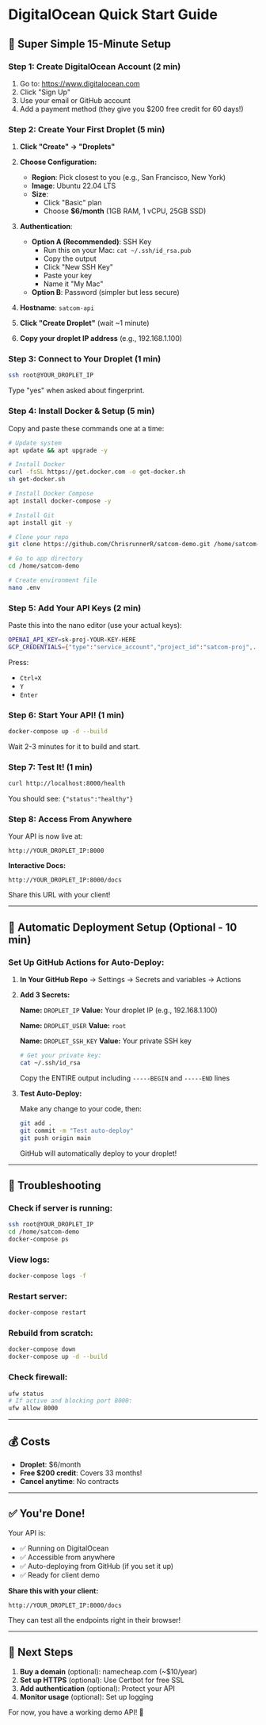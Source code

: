 # DigitalOcean Quick Start Guide

## 🚀 Super Simple 15-Minute Setup

### Step 1: Create DigitalOcean Account (2 min)

1. Go to: https://www.digitalocean.com
2. Click "Sign Up" 
3. Use your email or GitHub account
4. Add a payment method (they give you $200 free credit for 60 days!)

### Step 2: Create Your First Droplet (5 min)

1. **Click "Create" → "Droplets"**

2. **Choose Configuration:**
   - **Region**: Pick closest to you (e.g., San Francisco, New York)
   - **Image**: Ubuntu 22.04 LTS
   - **Size**: 
     - Click "Basic" plan
     - Choose **$6/month** (1GB RAM, 1 vCPU, 25GB SSD)
   
3. **Authentication**:
   - **Option A (Recommended)**: SSH Key
     - Run this on your Mac: `cat ~/.ssh/id_rsa.pub`
     - Copy the output
     - Click "New SSH Key"
     - Paste your key
     - Name it "My Mac"
   - **Option B**: Password (simpler but less secure)
   
4. **Hostname**: `satcom-api`

5. **Click "Create Droplet"** (wait ~1 minute)

6. **Copy your droplet IP address** (e.g., 192.168.1.100)

### Step 3: Connect to Your Droplet (1 min)

```bash
ssh root@YOUR_DROPLET_IP
```

Type "yes" when asked about fingerprint.

### Step 4: Install Docker & Setup (5 min)

Copy and paste these commands one at a time:

```bash
# Update system
apt update && apt upgrade -y

# Install Docker
curl -fsSL https://get.docker.com -o get-docker.sh
sh get-docker.sh

# Install Docker Compose
apt install docker-compose -y

# Install Git
apt install git -y

# Clone your repo
git clone https://github.com/ChrisrunnerR/satcom-demo.git /home/satcom-demo

# Go to app directory
cd /home/satcom-demo

# Create environment file
nano .env
```

### Step 5: Add Your API Keys (2 min)

Paste this into the nano editor (use your actual keys):

```bash
OPENAI_API_KEY=sk-proj-YOUR-KEY-HERE
GCP_CREDENTIALS={"type":"service_account","project_id":"satcom-proj",...}
```

Press:
- `Ctrl+X`
- `Y` 
- `Enter`

### Step 6: Start Your API! (1 min)

```bash
docker-compose up -d --build
```

Wait 2-3 minutes for it to build and start.

### Step 7: Test It! (1 min)

```bash
curl http://localhost:8000/health
```

You should see: `{"status":"healthy"}`

### Step 8: Access From Anywhere

Your API is now live at:
```
http://YOUR_DROPLET_IP:8000
```

**Interactive Docs:**
```
http://YOUR_DROPLET_IP:8000/docs
```

Share this URL with your client!

---

## 🔄 Automatic Deployment Setup (Optional - 10 min)

### Set Up GitHub Actions for Auto-Deploy:

1. **In Your GitHub Repo** → Settings → Secrets and variables → Actions

2. **Add 3 Secrets:**

   **Name:** `DROPLET_IP`
   **Value:** Your droplet IP (e.g., 192.168.1.100)

   **Name:** `DROPLET_USER`
   **Value:** `root`

   **Name:** `DROPLET_SSH_KEY`
   **Value:** Your private SSH key
   ```bash
   # Get your private key:
   cat ~/.ssh/id_rsa
   ```
   Copy the ENTIRE output including `-----BEGIN` and `-----END` lines

3. **Test Auto-Deploy:**

   Make any change to your code, then:
   ```bash
   git add .
   git commit -m "Test auto-deploy"
   git push origin main
   ```

   GitHub will automatically deploy to your droplet!

---

## 🐛 Troubleshooting

### Check if server is running:
```bash
ssh root@YOUR_DROPLET_IP
cd /home/satcom-demo
docker-compose ps
```

### View logs:
```bash
docker-compose logs -f
```

### Restart server:
```bash
docker-compose restart
```

### Rebuild from scratch:
```bash
docker-compose down
docker-compose up -d --build
```

### Check firewall:
```bash
ufw status
# If active and blocking port 8000:
ufw allow 8000
```

---

## 💰 Costs

- **Droplet**: $6/month
- **Free $200 credit**: Covers 33 months!
- **Cancel anytime**: No contracts

---

## ✅ You're Done!

Your API is:
- ✅ Running on DigitalOcean
- ✅ Accessible from anywhere
- ✅ Auto-deploying from GitHub (if you set it up)
- ✅ Ready for client demo

**Share this with your client:**
```
http://YOUR_DROPLET_IP:8000/docs
```

They can test all the endpoints right in their browser!

---

## 🎯 Next Steps

1. **Buy a domain** (optional): namecheap.com (~$10/year)
2. **Set up HTTPS** (optional): Use Certbot for free SSL
3. **Add authentication** (optional): Protect your API
4. **Monitor usage** (optional): Set up logging

For now, you have a working demo API! 🚀

